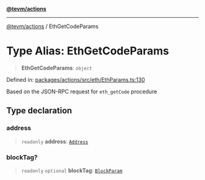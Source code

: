 [**@tevm/actions**](../README.md)

***

[@tevm/actions](../globals.md) / EthGetCodeParams

# Type Alias: EthGetCodeParams

> **EthGetCodeParams**: `object`

Defined in: [packages/actions/src/eth/EthParams.ts:130](https://github.com/evmts/tevm-monorepo/blob/main/packages/actions/src/eth/EthParams.ts#L130)

Based on the JSON-RPC request for `eth_getCode` procedure

## Type declaration

### address

> `readonly` **address**: [`Address`](Address.md)

### blockTag?

> `readonly` `optional` **blockTag**: [`BlockParam`](BlockParam.md)
